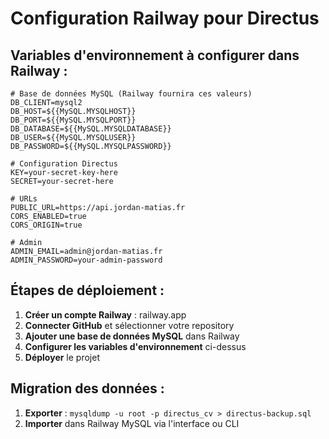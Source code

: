 # Configuration Railway pour Directus

## Variables d'environnement à configurer dans Railway :

```env
# Base de données MySQL (Railway fournira ces valeurs)
DB_CLIENT=mysql2
DB_HOST=${{MySQL.MYSQLHOST}}
DB_PORT=${{MySQL.MYSQLPORT}}
DB_DATABASE=${{MySQL.MYSQLDATABASE}}
DB_USER=${{MySQL.MYSQLUSER}}
DB_PASSWORD=${{MySQL.MYSQLPASSWORD}}

# Configuration Directus
KEY=your-secret-key-here
SECRET=your-secret-here

# URLs
PUBLIC_URL=https://api.jordan-matias.fr
CORS_ENABLED=true
CORS_ORIGIN=true

# Admin
ADMIN_EMAIL=admin@jordan-matias.fr
ADMIN_PASSWORD=your-admin-password
```

## Étapes de déploiement :

1. **Créer un compte Railway** : railway.app
2. **Connecter GitHub** et sélectionner votre repository
3. **Ajouter une base de données MySQL** dans Railway
4. **Configurer les variables d'environnement** ci-dessus
5. **Déployer** le projet

## Migration des données :

1. **Exporter** : `mysqldump -u root -p directus_cv > directus-backup.sql`
2. **Importer** dans Railway MySQL via l'interface ou CLI
